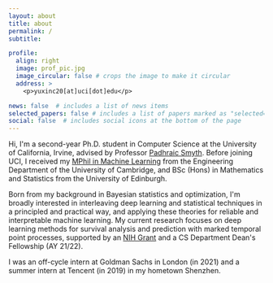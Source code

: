 ```yaml
---
layout: about
title: about
permalink: /
subtitle: 

profile:
  align: right
  image: prof_pic.jpg
  image_circular: false # crops the image to make it circular
  address: >
    <p>yuxinc20[at]uci[dot]edu</p>

news: false  # includes a list of news items
selected_papers: false # includes a list of papers marked as "selected={true}"
social: false  # includes social icons at the bottom of the page
---
```


Hi, I'm a second-year Ph.D. student in Computer Science at the University of California, Irvine, advised by Professor [Padhraic Smyth](https://www.ics.uci.edu/~smyth/). Before joining UCI, I received my [MPhil in Machine Learning](https://www.mlmi.eng.cam.ac.uk/) from the Engineering Department of the University of Cambridge, and BSc (Hons) in Mathematics and Statistics from the University of Edinburgh.

Born from my background in Bayesian statistics and optimization, I'm broadly interested in interleaving deep learning and statistical techniques in a principled and practical way, and applying these theories for reliable and interpretable machine learning. My current research focuses on deep learning methods for survival analysis and prediction with marked temporal point processes, supported by an [NIH Grant](https://www.ics.uci.edu/community/news/view_news?id=2090) and a CS Department Dean's Fellowship (AY 21/22).

I was an off-cycle intern at Goldman Sachs in London (in 2021) and a summer intern at Tencent (in 2019) in my hometown Shenzhen.
